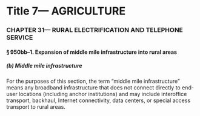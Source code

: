 
# Title 7— AGRICULTURE
### CHAPTER 31— RURAL ELECTRIFICATION AND TELEPHONE SERVICE
#### § 950bb–1. Expansion of middle mile infrastructure into rural areas
##### (b) Middle mile infrastructure

For the purposes of this section, the term “middle mile infrastructure” means any broadband infrastructure that does not connect directly to end-user locations (including anchor institutions) and may include interoffice transport, backhaul, Internet connectivity, data centers, or special access transport to rural areas.
